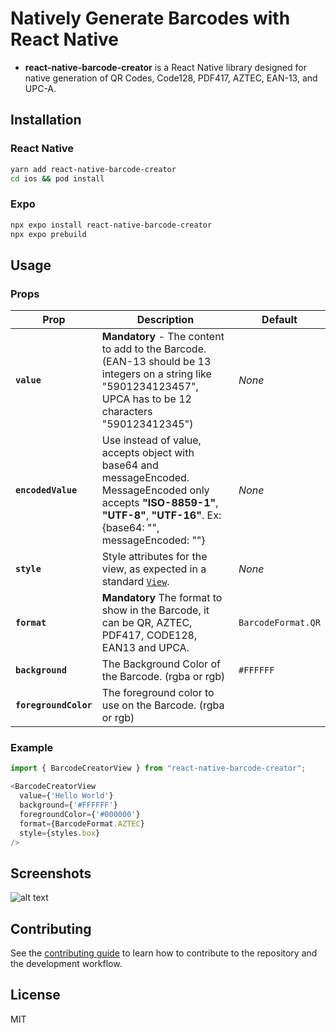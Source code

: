 # Natively Generate Barcodes with React Native

* **react-native-barcode-creator** is a React Native library designed for native generation of QR Codes, Code128, PDF417, AZTEC, EAN-13, and UPC-A.

## Installation

### React Native

```sh
yarn add react-native-barcode-creator
cd ios && pod install
```

### Expo

```sh
npx expo install react-native-barcode-creator
npx expo prebuild
```


## Usage

### Props

| Prop                  | Description                                                                                                                                                                        | Default            |
|-----------------------|------------------------------------------------------------------------------------------------------------------------------------------------------------------------------------|--------------------|
| **`value`**           | **Mandatory** - The content to add to the Barcode. (EAN-13 should be 13 integers on a string like "5901234123457", UPCA has to be 12 characters "590123412345")                    | _None_             |
| **`encodedValue`**    | Use instead of value, accepts object with base64 and messageEncoded. MessageEncoded only accepts **"ISO-8859-1"**, **"UTF-8"**, **"UTF-16"**. Ex: {base64: "", messageEncoded: ""} | _None_             |
| **`style`**           | Style attributes for the view, as expected in a standard [`View`](https://facebook.github.io/react-native/docs/layout-props.html).                                                 | _None_             |
| **`format`**          | **Mandatory** The format to show in the Barcode, it can be QR, AZTEC, PDF417, CODE128, EAN13 and UPCA.                                                                             | `BarcodeFormat.QR` |
| **`background`**      | The Background Color of the Barcode. (rgba or rgb)                                                                                                                                 | `#FFFFFF`          |
| **`foregroundColor`** | The foreground color to use on the Barcode. (rgba or rgb)                                                                                                                          |                    |

### Example

```js
import { BarcodeCreatorView } from "react-native-barcode-creator";

<BarcodeCreatorView
  value={'Hello World'}
  background={'#FFFFFF'}
  foregroundColor={'#000000'}
  format={BarcodeFormat.AZTEC}
  style={styles.box}
/>
```

## Screenshots

![alt text](https://randomstuffshared.s3.eu-west-2.amazonaws.com/screenshot.png)


## Contributing

See the [contributing guide](CONTRIBUTING.md) to learn how to contribute to the repository and the development workflow.

## License

MIT
